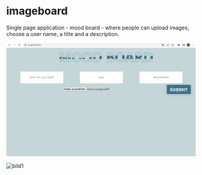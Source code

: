 # imageboard
Single page application - mood board - where people can upload images, choose a user name, a title and a description.



![Alt text](https://github.com/chantal0000/imageboard/blob/main/Screen1.png "Optional title")



![bild1](https://user-images.githubusercontent.com/101737467/194575986-15265034-c2a0-44f7-8f93-14b8b515c862.gif)
